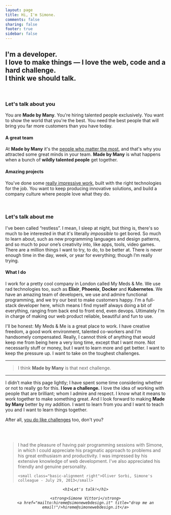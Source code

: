 ```yaml
---
layout: page
title: Hi, I'm Simone.
comments: false
sharing: false
footer: true
sidebar: false
---
```


## I'm a developer.<br>I love to make things — I love the web, code and a hard challenge.<br>I think we should talk.


<br>

<!-- https://madebymany.com/blog/we-re-hiring-a-back-end-developer-in-london -->

<!-- We’re looking for a back-end developer to work primarily on Ruby on Rails and Elixir Phoenix apps who also has experience in AWS and a keen interest in devops using tools like Docker and Terraform. -->


### Let's talk about you

You are **Made by Many**. You're hiring talented people exclusively. You want to show the world that you're the best. You need the best people that will bring you far more customers than you have today.

#### A great team

At **Made by Many** it's the [people who matter the most](https://madebymany.com/jobs), and that's why you attracted some great minds in your team. **Made by Many** is what happens when a bunch of **wildly talented people** get together.

#### Amazing projects

You've done some [really impressive work](https://madebymany.com/work), built with the right technologies for the job. You want to keep producing innovative solutions, and build a company culture where people love what they do.


<br>


### Let's talk about me

I've been called “restless”. I mean, I sleep at night, but thing is, there's so much to be interested in that it's literally *impossible* to get bored. So much to learn about, such as new programming languages and design patterns, and so much to pour one’s creativity into, like apps, tools, video games. There are a million things I want to try, to do, to be better at. There is never enough time in the day, week, or year for everything; though I’m really trying.

#### What I do

I work for a pretty cool company in London called My Meds & Me. We use rad technologies too, such as **Elixir**, **Phoenix**, **Docker** and **Kubernetes**. We have an amazing team of developers, we use and admire functional programming, and we try our best to make customers happy. I'm a full-stack developer here, which means I find myself always doing a bit of everything, ranging from back end to front end, even devops. Ultimately I'm in charge of making our web product reliable, beautiful and fun to use.

I'll be honest: My Meds & Me is a great place to work. I have creative freedom, a good work environment, talented co-workers and I'm handsomely compensated. Really, I cannot think of anything that would keep me from being here a very long time, except that I want more. Not necessarily stuff or money, but I want to learn more and get better. I want to keep the pressure up. I want to take on the toughest challenges.

---

> I think **Made by Many** is that next challenge.

---

I didn’t make this page lightly; I have spent some time considering whether or not to really go for this. <b>I love a challenge.</b> I love the idea of working with people that are brilliant; whom I admire and respect. I know what it means to work together to make something great. And I look forward to making **Made by Many** better by my addition. I want to learn from you and I want to teach you and I want to learn things together.

After all, [you do like challenges](https://madebymany.com/about) too, don't you?

<br>
<br>

<blockquote>I had the pleasure of having pair programming sessions with Simone, in which I could appreciate his pragmatic approach to problems and his great enthusiasm and productivity. I was impressed by his extensive knowledge of web development. I've also appreciated his friendly and genuine personality.
    
    <small class="basic-alignment right">Oliver Sorbi, Simone's colleague - July 29, 2013</small>

</blockquote>


<address style="text-align: center;">

    <h1>Let's talk!</h1>

    <strong>Simone Vittori</strong>
    <a href="mailto:hireme@simonewebdesign.it" title="drop me an email!"/>hireme@simonewebdesign.it</a>

</address>
